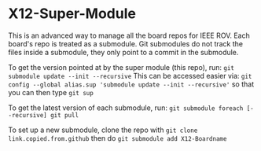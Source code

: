 # X12-Super-Module

This is an advanced way to manage all the board repos for IEEE ROV. 
Each board's repo is treated as a submodule. 
Git submodules do not track the files inside a submodule, they only point to a commit in the submodule.

To get the version pointed at by the super module (this repo), run:
	`git submodule update --init --recursive`
	This can be accessed easier via:
		`git config --global alias.sup 'submodule update --init --recursive'`
		so that you can then type `git sup`
		
To get the latest version of each submodule, run:
	`git submodule foreach [--recursive] git pull`

To set up a new submodule, clone the repo with 
	`git clone link.copied.from.github`
	then do 
	`git submodule add X12-Boardname`
